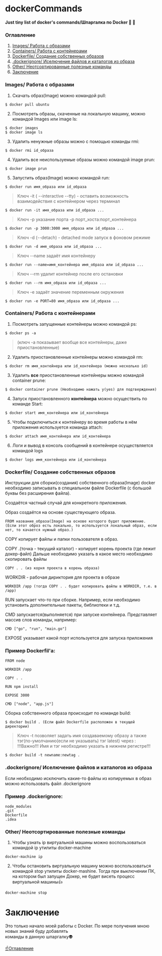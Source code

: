 # dockerCommands
**Just tiny list of docker's commands/Шпаргалка по Docker :whale: :new_moon_with_face:**

### Оглавление
1. [Images/ Работа с образами](#images-работа-с-образами)
2. [Containers/ Работа с контейнерами](#containers-работа-с-контейнерами)
3. [Dockerfile/ Создание собственных образов](#dockerfile-создание-собственных-образов)
4. [.dockerignore/ Иселючение файлов и каталогов из образа](#dockerignore-иселючение-файлов-и-каталогов-из-образа)
5. [Other/ Неотсортированные полезные команды](#other-неотсортированные-полезные-команды)
6. [Заключение](#заключение)

### Images/ Работа с образами
1) Скачать образ(Image) можно командой pull:
```
$ docker pull ubuntu
```

2) Посмотреть образы, скаченные на локальную машину, можно командой Images или image ls:
```
$ docker images
$ docker image ls
```

3) Удалить ненужные образы можно с помощью команды rmi:
```
$ docker rmi id_образа
```

4) Удалить все неиспользуемые образы можно командой image prun:
```
$ docker image prun
```

5) Запустить образ(Image) можно командой run:
```
$ docker run имя_образа или id_образа
```
 >Ключ -it ( --interactive --tty) - оставить возможность взаимодействия с контейнером через терминал
```
$ docker run -it имя_образа или id_образа ...
```
 >Ключ -p указание порта -p порт_хоста:порт_контейнера
```
$ docker run -p 3000:3000 имя_образа или id_образа ...
```
>Ключ -d (--detach) - detached mode запуск в фоновом режиме
```
$ docker run -d имя_образа или id_образа ...
```
>Ключ --name задаёт имя контейнеру
```
$ docker run --name=имя_контейнера имя_образа или id_образа ...
```
>Ключ --rm удалит контейнер после его остановки
```
$ docker run --rm имя_образа или id_образа ...
```
>Ключ -e задаёт значение переменным окружения
```
$ docker run -e PORT=80 имя_образа или id_образа ...
```
 
 ### Containers/ Работа с контейнерами
 
1) Посмотреть запущенные контейнеры можно командой ps:
```
$ docker ps -a
```
>(ключ -a показывает вообще все контейнеры, даже приостановленные)

2) Удалить приостановленные контейнеры можно командой rm:
```
$ docker rm имя_контейнера или id_контейнера (можно несколько id)
```

3) Удалить **все** приостановленные контейнеры можно командой container prune:
```
$ docker container prune (Необходимо нажать y(yes) для подтверждения)
```

4) Запуск приостановленного **контейнера** можно осуществить по команде Start:
```
$ docker start имя_контейнера или id_контейнера
```

5) Чтобы подключиться к контейнеру во время работы в нём приложения используется команда attach:
```
$ docker attach имя_контейнера или id_контейнера
```

6) Логи и вывод в консоль сообщений в контейнере осуществляется командой logs
```
$ docker logs имя_контейнера или id_контейнера
```

### Dockerfile/ Создание собственных образов

Инструкции для сборки(создания) собственного образа(Image) docker необходимо записывать в специальном файле Dockerfile (с большой буквы без раcширения файла).

Создаётся частный случай для конкретного приложения.

Образ создаётся на основе существующего образа.
```
FROM название_образа(Image) на основе которого будет приложение.
(Если этот оброз есть локально, то используется локальный образ, если нет, то качается нужный образ.)
```
COPY копирует файлы и папки пользователя в образ. 

COPY .(точка - текущий каталог) - копирует корень проекта (где лежит докер-файл)
Дальше необходимо указать в какое место необходимо скопировать файлы
```
COPY . . (из корня проекта в корень образа)
```
WORKDIR - рабочая дириктория для проекта в образе
```
WORKDIR /app (тогда COPY . . будет копировать файлы в WORKDIR, т.е. в /app)
```

RUN запускает что-то при сборке. Например, если необходимо установить дополнительные пакеты, библиотеки и т.д.

CMD запускается(выполняется) при запуске контейнера. Представляет массив слов команды, например:
```
CMD ["go", "run", "main.go"]
```

EXPOSE указывает какой порт используется для запуска приложения

### Пример Dockerfil'а:
```
FROM node

WORKDIR /app

COPY . .

RUN npm install

EXPOSE 3000

CMD ["node", "app.js"]
```

Сборка собственного образа происходит по команде build:
```
$ docker build . (Если файл Dockerfile расположен в текущей директории)
```
  >Ключ -t позволяет задать имя создаваемому образу а также тэг(по-умолчанию(если не указывать) тэг latest) через :  
  >!!!Важно!!! Имя и тэг необходимо указать в нижнем регистре!!!
```
$ docker build -t newname:newtag .
```

### .dockerignore/ Иселючение файлов и каталогов из образа

Если необходимо исключить какие-то файлы из копируемых в образ  
можно использовать файл .dockerignore

### Пример .dockerignore:
```
node_modules
.git
Dockerfile
.idea
```

### Other/ Неотсортированные полезные команды

1) Чтобы узнать ip виртуальной машины можно воспользоваться командой ip утилиты docker-machine
```
docker-machine ip
```
2) Чтобы остановить виртуальную машину можно воспользоваться командой stop утилиты docker-mashine. Тогда при выключении ПК, на котором был запущен Докер, не будет висеть процесс виртуальной машины:thumbsup:
```
docker-machine stop
```

# Заключение

Это только начало моей работы с Docker. По мере получения мною новых знаний буду добавлять  
команды в данную шпаргалку:alien:

[:point_up:Оглавление](#оглавление)
